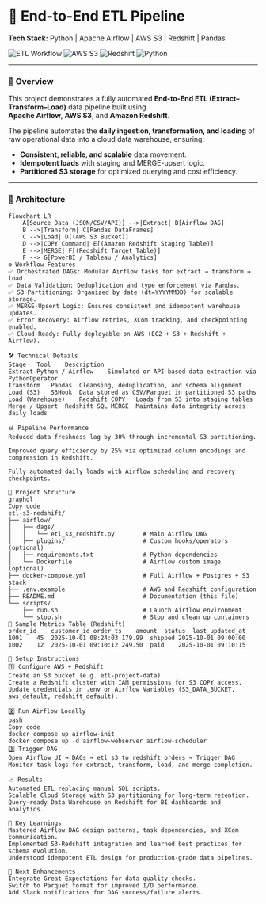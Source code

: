 # 🚀 End-to-End ETL Pipeline  
**Tech Stack:** Python | Apache Airflow | AWS S3 | Redshift | Pandas  

![ETL Workflow](https://img.shields.io/badge/Workflow-Apache%20Airflow-blue?logo=apacheairflow)
![AWS S3](https://img.shields.io/badge/Storage-AWS%20S3-orange?logo=amazonaws)
![Redshift](https://img.shields.io/badge/Warehouse-Redshift-red?logo=amazonredshift)
![Python](https://img.shields.io/badge/Language-Python-yellow?logo=python)

---

### 🧠 **Overview**
This project demonstrates a fully automated **End-to-End ETL (Extract–Transform–Load)** data pipeline built using  
**Apache Airflow**, **AWS S3**, and **Amazon Redshift**.  

The pipeline automates the **daily ingestion, transformation, and loading** of raw operational data into a cloud data warehouse, ensuring:
- **Consistent, reliable, and scalable** data movement.
- **Idempotent loads** with staging and MERGE-upsert logic.
- **Partitioned S3 storage** for optimized querying and cost efficiency.

---

### 🧩 **Architecture**

```mermaid
flowchart LR
    A[Source Data (JSON/CSV/API)] -->|Extract| B[Airflow DAG]
    B -->|Transform| C[Pandas DataFrames]
    C -->|Load| D[(AWS S3 Bucket)]
    D -->|COPY Command| E[(Amazon Redshift Staging Table)]
    E -->|MERGE| F[(Redshift Target Table)]
    F --> G[PowerBI / Tableau / Analytics]
⚙️ Workflow Features
✅ Orchestrated DAGs: Modular Airflow tasks for extract → transform → load.
✅ Data Validation: Deduplication and type enforcement via Pandas.
✅ S3 Partitioning: Organized by date (dt=YYYYMMDD) for scalable storage.
✅ MERGE-Upsert Logic: Ensures consistent and idempotent warehouse updates.
✅ Error Recovery: Airflow retries, XCom tracking, and checkpointing enabled.
✅ Cloud-Ready: Fully deployable on AWS (EC2 + S3 + Redshift + Airflow).

🛠️ Technical Details
Stage	Tool	Description
Extract	Python / Airflow	Simulated or API-based data extraction via PythonOperator
Transform	Pandas	Cleansing, deduplication, and schema alignment
Load (S3)	S3Hook	Data stored as CSV/Parquet in partitioned S3 paths
Load (Warehouse)	Redshift COPY	Loads from S3 into staging tables
Merge / Upsert	Redshift SQL MERGE	Maintains data integrity across daily loads

📊 Pipeline Performance
Reduced data freshness lag by 30% through incremental S3 partitioning.

Improved query efficiency by 25% via optimized column encodings and compression in Redshift.

Fully automated daily loads with Airflow scheduling and recovery checkpoints.

📂 Project Structure
graphql
Copy code
etl-s3-redshift/
├── airflow/
│   ├── dags/
│   │   └── etl_s3_redshift.py        # Main Airflow DAG
│   ├── plugins/                      # Custom hooks/operators (optional)
│   ├── requirements.txt              # Python dependencies
│   └── Dockerfile                    # Airflow custom image (optional)
├── docker-compose.yml                # Full Airflow + Postgres + S3 stack
├── .env.example                      # AWS and Redshift configuration
├── README.md                         # Documentation (this file)
└── scripts/
    ├── run.sh                        # Launch Airflow environment
    └── stop.sh                       # Stop and clean up containers
🧮 Sample Metrics Table (Redshift)
order_id	customer_id	order_ts	amount	status	last_updated_at
1001	45	2025-10-01 08:24:03	179.99	shipped	2025-10-01 09:00:00
1002	12	2025-10-01 09:10:12	249.50	paid	2025-10-01 09:10:15

🧰 Setup Instructions
1️⃣ Configure AWS + Redshift
Create an S3 bucket (e.g. etl-project-data)
Create a Redshift cluster with IAM permissions for S3 COPY access.
Update credentials in .env or Airflow Variables (S3_DATA_BUCKET, aws_default, redshift_default).

2️⃣ Run Airflow Locally
bash
Copy code
docker compose up airflow-init
docker compose up -d airflow-webserver airflow-scheduler
3️⃣ Trigger DAG
Open Airflow UI → DAGs → etl_s3_to_redshift_orders → Trigger DAG
Monitor task logs for extract, transform, load, and merge completion.

📈 Results
Automated ETL replacing manual SQL scripts.
Scalable Cloud Storage with S3 partitioning for long-term retention.
Query-ready Data Warehouse on Redshift for BI dashboards and analytics.

🧠 Key Learnings
Mastered Airflow DAG design patterns, task dependencies, and XCom communication.
Implemented S3-Redshift integration and learned best practices for schema evolution.
Understood idempotent ETL design for production-grade data pipelines.

🏁 Next Enhancements
Integrate Great Expectations for data quality checks.
Switch to Parquet format for improved I/O performance.
Add Slack notifications for DAG success/failure alerts.
